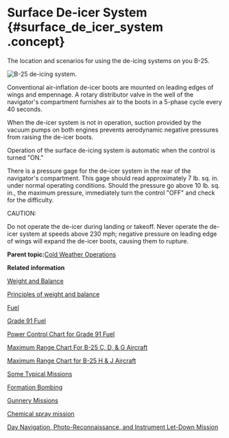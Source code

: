 # Surface De-icer System {#surface_de_icer_system .concept}

The location and scenarios for using the de-icing systems on you B-25.

![B-25 de-icing system.](../images/surface_deicer_system.png "Surface de-icer system")

Conventional air-inflation de-icer boots are mounted on leading edges of wings and empennage. A rotary distributor valve in the well of the navigator's compartment furnishes air to the boots in a 5-phase cycle every 40 seconds.

When the de-icer system is not in operation, suction provided by the vacuum pumps on both engines prevents aerodynamic negative pressures from raising the de-icer boots.

Operation of the surface de-icing system is automatic when the control is turned "ON."

There is a pressure gage for the de-icer system in the rear of the navigator's compartment. This gage should read approximately 7 lb. sq. in. under normal operating conditions. Should the pressure go above 10 lb. sq. in., the maximum pressure, immediately turn the control "OFF" and check for the difficulty.

CAUTION:

Do not operate the de-icer during landing or takeoff. Never operate the de-icer system at speeds above 230 mph; negative pressure on leading edge of wings will expand the de-icer boots, causing them to rupture.

**Parent topic:**[Cold Weather Operations](../topics/cold_weather_operations.md)

**Related information**  


[Weight and Balance](../topics/WeightAndBalance.md)

[Principles of weight and balance](../topics/PrinciplesOfWeightAndBalance.md)

[Fuel](../topics/fuel.md)

[Grade 91 Fuel](../topics/grade_91_fuel.md)

[Power Control Chart for Grade 91 Fuel](../topics/power_control_chart_for_grade_91_fuel.md)

[Maximum Range Chart For B-25 C, D, & G Aircraft](../topics/maximum_range_chart_for_b_25_c_d_and_g_aircraft.md)

[Maximum Range Chart for B-25 H & J Aircraft](../topics/maximum_range_chart_for_b_25_h_and_j_aircraft.md)

[Some Typical Missions](../topics/some_typical_missions.md)

[Formation Bombing](../topics/formation_bombing.md)

[Gunnery Missions](../topics/gunnery_missions.md)

[Chemical spray mission](../topics/ChemicalSprayMission.md)

[Day Navigation, Photo-Reconnaissance, and Instrument Let-Down Mission](../topics/day_navigation_photo_reconnaissance_and_instrument_let_down_mission.md)

